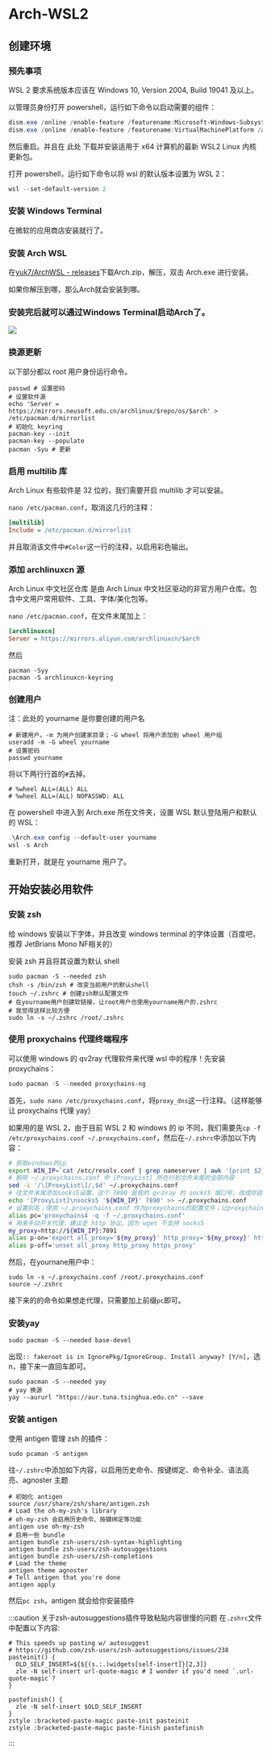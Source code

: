 # Arch-WSL2

## 创建环境

### 预先事项

WSL 2 要求系统版本应该在 Windows 10, Version 2004, Build 19041 及以上。

以管理员身份打开 powershell，运行如下命令以启动需要的组件：

```powershell
dism.exe /online /enable-feature /featurename:Microsoft-Windows-Subsystem-Linux /all /norestart
dism.exe /online /enable-feature /featurename:VirtualMachinePlatform /all /norestart
```

然后重启。并且在 此处 下载并安装适用于 x64 计算机的最新 WSL2 Linux 内核更新包。

打开 powershell，运行如下命令以将 wsl 的默认版本设置为 WSL 2：

```powershell
wsl --set-default-version 2
```

### 安装 Windows Terminal

在微软的应用商店安装就行了。

### 安装 Arch WSL

在[yuk7/ArchWSL - releases](https://github.com/yuk7/ArchWSL/releases/tag/21.7.16.0)下载Arch.zip，解压，双击 Arch.exe 进行安装。

如果你解压到哪，那么Arch就会安装到哪。

### 安装完后就可以通过Windows Terminal启动Arch了。

![](./image/2021-07-31-22-54-55.png)

### 换源更新

以下部分都以 root 用户身份运行命令。

```shell
passwd # 设置密码
# 设置软件源
echo 'Server = https://mirrors.neusoft.edu.cn/archlinux/$repo/os/$arch' > /etc/pacman.d/mirrorlist
# 初始化 keyring
pacman-key --init
pacman-key --populate
pacman -Syu # 更新
```

### 启用 multilib 库

Arch Linux 有些软件是 32 位的，我们需要开启 multilib 才可以安装。

`nano /etc/pacman.conf`，取消这几行的注释：

```ini
[multilib]
Include = /etc/pacman.d/mirrorlist
```

并且取消该文件中`#Color`这一行的注释，以启用彩色输出。

### 添加 archlinuxcn 源

Arch Linux 中文社区仓库 是由 Arch Linux 中文社区驱动的非官方用户仓库。包含中文用户常用软件、工具、字体/美化包等。

`nano /etc/pacman.conf`，在文件末尾加上：

```ini
[archlinuxcn]
Server = https://mirrors.aliyun.com/archlinuxcn/$arch
```

然后

```shell
pacman -Syy
pacman -S archlinuxcn-keyring
```

### 创建用户

注：此处的 yourname 是你要创建的用户名

```shell
# 新建用户。-m 为用户创建家目录；-G wheel 将用户添加到 wheel 用户组
useradd -m -G wheel yourname
# 设置密码
passwd yourname
```

将以下两行行首的`#`去掉。

```shell
# %wheel ALL=(ALL) ALL
# %wheel ALL=(ALL) NOPASSWD: ALL
```

在 powershell 中进入到 Arch.exe 所在文件夹，设置 WSL 默认登陆用户和默认的 WSL：

```powershell
.\Arch.exe config --default-user yourname
wsl -s Arch
```

重新打开，就是在 yourname 用户了。

## 开始安装必用软件

### 安装 zsh

给 windows 安装以下字体，并且改变 windows terminal 的字体设置（百度吧，推荐 JetBrians Mono NF相关的）

安装 zsh 并且将其设置为默认 shell

```shell
sudo pacman -S --needed zsh
chsh -s /bin/zsh # 改变当前用户的默认shell
touch ~/.zshrc # 创建zsh默认配置文件
# 在yourname用户创建软链接，让root用户也使用yourname用户的.zshrc
# 我觉得这样比较方便
sudo ln -s ~/.zshrc /root/.zshrc
```

### 使用 proxychains 代理终端程序

可以使用 windows 的 qv2ray 代理软件来代理 wsl 中的程序！先安装 proxychains：

```powershell
sudo pacman -S --needed proxychains-ng
```

首先，`sudo nano /etc/proxychains.conf`，将`proxy_dns`这一行注释。（这样能够让 proxychains 代理 yay）

如果用的是 WSL 2，由于目前 WSL 2 和 windows 的 ip 不同，我们需要先`cp -f /etc/proxychains.conf ~/.proxychains.conf`，然后在`~/.zshrc`中添加以下内容：

```bash
# 获取windows的ip
export WIN_IP=`cat /etc/resolv.conf | grep nameserver | awk '{print $2}'`
# 删除 ~/.proxychains.conf 中 [ProxyList] 所在行到文件末尾的全部内容
sed -i '/\[ProxyList\]/,$d' ~/.proxychains.conf
# 往文件末尾添加socks5设置，这个 7890 是我的 qv②ray 的 socks5 端口号，改成你自己的
echo '[ProxyList]\nsocks5 '${WIN_IP}' 7890' >> ~/.proxychains.conf
# 设置别名；使用 ~/.proxychains.conf 作为proxychains的配置文件；让proxychains quiet（不输出一大串东西）
alias pc='proxychains4 -q -f ~/.proxychains.conf'
# 用来手动开关代理，建议走 http 协议，因为 wget 不支持 socks5
my_proxy=http://${WIN_IP}:7891
alias p-on='export all_proxy='${my_proxy}' http_proxy='${my_proxy}' https_proxy='${my_proxy}''
alias p-off='unset all_proxy http_proxy https_proxy'
```

然后，在yournane用户中：

```shell
sudo ln -s ~/.proxychains.conf /root/.proxychains.conf
source ~/.zshrc
```

接下来的的命令如果想走代理，只需要加上前缀`pc`即可。

### 安装yay

```shell
sudo pacman -S --needed base-devel
```

出现`:: fakeroot is in IgnorePkg/IgnoreGroup. Install anyway? [Y/n]`，选 n，接下来一直回车即可。

```shell
sudo pacman -S --needed yay
# yay 换源
yay --aururl "https://aur.tuna.tsinghua.edu.cn" --save
```

### 安装 antigen

使用 antigen 管理 zsh 的插件：

```shell
sudo pcaman -S antigen
```

往`~/.zshrc`中添加如下内容，以启用历史命令、按键绑定、命令补全、语法高亮、agnoster 主题

```shell
# 初始化 antigen
source /usr/share/zsh/share/antigen.zsh
# Load the oh-my-zsh's library
# oh-my-zsh 会启用历史命令、按键绑定等功能
antigen use oh-my-zsh
# 启用一些 bundle
antigen bundle zsh-users/zsh-syntax-highlighting
antigen bundle zsh-users/zsh-autosuggestions
antigen bundle zsh-users/zsh-completions
# Load the theme
antigen theme agnoster
# Tell antigen that you're done
antigen apply
```

然后`pc zsh`，antigen 就会给你安装插件

:::caution 关于zsh-autosuggestions插件导致粘贴内容很慢的问题
在`.zshrc`文件中配置以下内容:

```shell
# This speeds up pasting w/ autosuggest
# https://github.com/zsh-users/zsh-autosuggestions/issues/238
pasteinit() {
  OLD_SELF_INSERT=${${(s.:.)widgets[self-insert]}[2,3]}
  zle -N self-insert url-quote-magic # I wonder if you'd need `.url-quote-magic`?
}
 
pastefinish() {
  zle -N self-insert $OLD_SELF_INSERT
}
zstyle :bracketed-paste-magic paste-init pasteinit
zstyle :bracketed-paste-magic paste-finish pastefinish
```

:::
